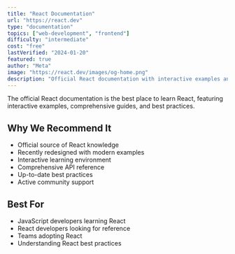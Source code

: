 ```yaml
---
title: "React Documentation"
url: "https://react.dev"
type: "documentation"
topics: ["web-development", "frontend"]
difficulty: "intermediate"
cost: "free"
lastVerified: "2024-01-20"
featured: true
author: "Meta"
image: "https://react.dev/images/og-home.png"
description: "Official React documentation with interactive examples and comprehensive guides"
---
```


The official React documentation is the best place to learn React, featuring interactive examples, comprehensive guides, and best practices.

## Why We Recommend It

- Official source of React knowledge
- Recently redesigned with modern examples
- Interactive learning environment
- Comprehensive API reference
- Up-to-date best practices
- Active community support

## Best For

- JavaScript developers learning React
- React developers looking for reference
- Teams adopting React
- Understanding React best practices
